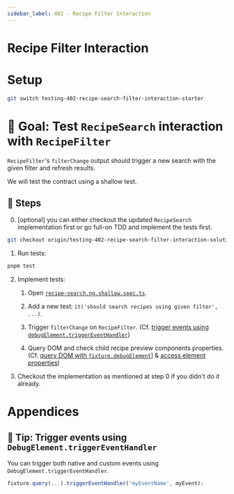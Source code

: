 ```yaml
---
sidebar_label: 402 - Recipe Filter Interaction
---
```


# Recipe Filter Interaction

# Setup

```sh
git switch testing-402-recipe-search-filter-interaction-starter
```

# 🎯 Goal: Test `RecipeSearch` interaction with `RecipeFilter`

`RecipeFilter`'s `filterChange` output should trigger a new search with the given filter and refresh results.

We will test the contract using a shallow test.

## 📝 Steps

0. [optional] you can either checkout the updated `RecipeSearch` implementation first or go full-on TDD and implement the tests first.

```sh
git checkout origin/testing-402-recipe-search-filter-interaction-solution apps/whiskmate/src/app/recipe/recipe-search.ng.ts
```

1. Run tests:

```sh
pnpm test
```

2. Implement tests:

   1. Open [`recipe-search.ng.shallow.spec.ts`](../apps/whiskmate/src/app/recipe/recipe-search.ng.shallow.spec.ts).

   2. Add a new test: `it('should search recipes using given filter', ...)`.

   3. Trigger `filterChange` on `RecipeFilter`. (Cf. [trigger events using `debugElement.triggerEventHandler`](#-tip-trigger-events-using-debugelementtriggereventhandler))

   4. Query DOM and check child recipe preview components properties. (Cf. [query DOM with `fixture.debugElement`](./302-recipe-search-integration.md#-tip-query-dom-with-fixturedebugelement)] & [access element properties](./303-recipe-search-shallow.md#-tip-access-element-properties))

3. Checkout the implementation as mentioned at step 0 if you didn't do it already.

# Appendices

## 🎁 Tip: Trigger events using `DebugElement.triggerEventHandler`

You can trigger both native and custom events using `DebugElement.triggerEventHandler`.

```ts
fixture.query(...).triggerEventHandler('myEventName', myEvent);
```
